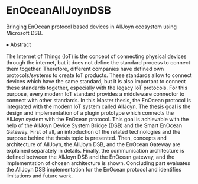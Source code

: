 # EnOceanAllJoynDSB
Bringing EnOcean protocol based devices in AllJoyn ecosystem using Microsoft DSB.

⦁	Abstract

The Internet of Things (IoT) is the concept of connecting physical devices through the internet, but it does not define the standard process to connect them together. Therefore, different companies have defined own protocols/systems to create IoT products. These standards allow to connect devices which have the same standard, but it is also important to connect these standards together, especially with the legacy IoT protocols. For this purpose, every modern IoT standard provides a middleware connector to connect with other standards.  In this Master thesis, the EnOcean protocol is integrated with the modern IoT system called AllJoyn.
The thesis goal is the design and implementation of a plugin prototype which connects the AllJoyn system with the EnOcean protocol. This goal is achievable with the help of the AllJoyn Device System Bridge (DSB) and the Smart EnOcean Gateway.  First of all, an introduction of the related technologies and the purpose behind the thesis topic is presented. Then, concepts and architecture of AllJoyn, the AllJoyn DSB, and the EnOcean Gateway are explained separately in details. Finally, the communication architecture is defined between the AllJoyn DSB and the EnOcean gateway, and the implementation of chosen architecture is shown.
Concluding part evaluates the AllJoyn DSB implementation for the EnOcean protocol and identifies limitations and future work.
